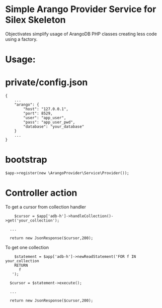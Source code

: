 Simple Arango Provider Service for Silex Skeleton
===

Objectivates simplify usage of ArangoDB PHP classes creating less code using a factory.

Usage:
====

private/config.json
=====

```
{
	...
	"arango": {
        "host": "127.0.0.1",
        "port": 8529,
        "user": "app_user",
        "pass": "app_user_pwd",
        "database": "your_database"
    }
	...
}
```

bootstrap
=====

```
$app->register(new \ArangoProvider\Service\Provider());
```

Controller action
=====

To get a cursor from collection handler

```
	$cursor = $app['adb-h']->handleCollection()->get('your_collection');
  
  ...

  return new JsonResponse($cursor,200);
```

To get one collection

```
	$statement = $app['adb-h']->newReadStatement('FOR f IN your_collection
    RETURN
      f
   ');

  $cursor = $statement->execute();
  
  ...

  return new JsonResponse($cursor,200);
```